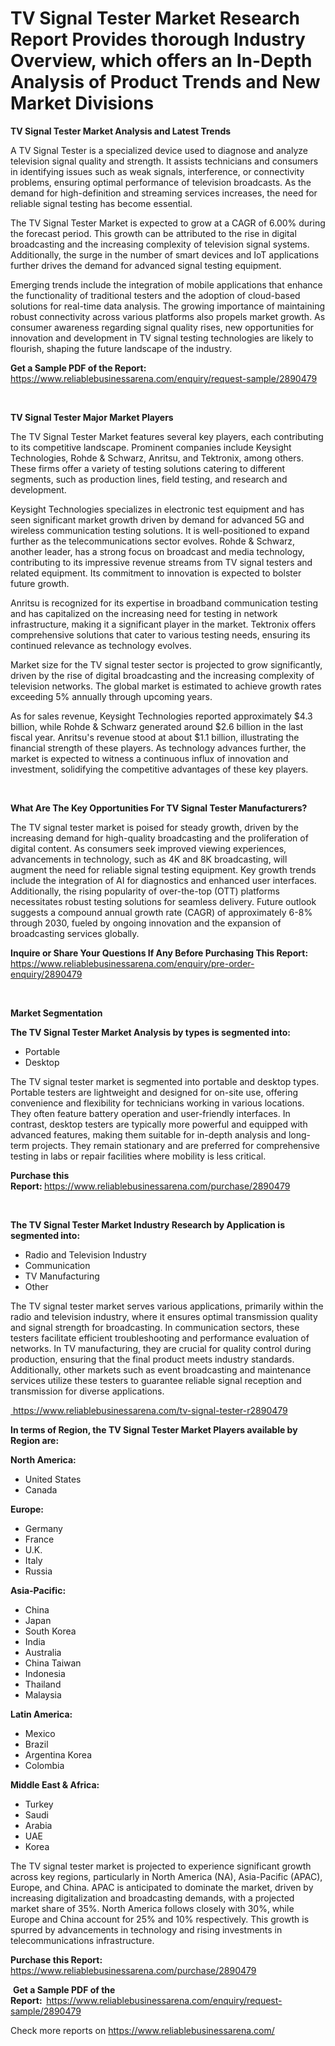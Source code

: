 <p><h1>TV Signal Tester Market Research Report Provides thorough Industry Overview, which offers an In-Depth Analysis of Product Trends and New Market Divisions</h1></p><p><strong>TV Signal Tester Market Analysis and Latest Trends</strong></p>
<p><p>A TV Signal Tester is a specialized device used to diagnose and analyze television signal quality and strength. It assists technicians and consumers in identifying issues such as weak signals, interference, or connectivity problems, ensuring optimal performance of television broadcasts. As the demand for high-definition and streaming services increases, the need for reliable signal testing has become essential.</p><p>The TV Signal Tester Market is expected to grow at a CAGR of 6.00% during the forecast period. This growth can be attributed to the rise in digital broadcasting and the increasing complexity of television signal systems. Additionally, the surge in the number of smart devices and IoT applications further drives the demand for advanced signal testing equipment. </p><p>Emerging trends include the integration of mobile applications that enhance the functionality of traditional testers and the adoption of cloud-based solutions for real-time data analysis. The growing importance of maintaining robust connectivity across various platforms also propels market growth. As consumer awareness regarding signal quality rises, new opportunities for innovation and development in TV signal testing technologies are likely to flourish, shaping the future landscape of the industry.</p></p>
<p><strong>Get a Sample PDF of the Report:&nbsp;</strong> <a href="https://www.reliablebusinessarena.com/enquiry/request-sample/2890479?utm_campaign=2939&utm_medium=2&utm_source=Github&utm_content=ia&utm_term=14032025&utm_id=tv-signal-tester">https://www.reliablebusinessarena.com/enquiry/request-sample/2890479</a></p>
<p>&nbsp;</p>
<p><strong>TV Signal Tester Major Market Players</strong></p>
<p><p>The TV Signal Tester Market features several key players, each contributing to its competitive landscape. Prominent companies include Keysight Technologies, Rohde & Schwarz, Anritsu, and Tektronix, among others. These firms offer a variety of testing solutions catering to different segments, such as production lines, field testing, and research and development.</p><p>Keysight Technologies specializes in electronic test equipment and has seen significant market growth driven by demand for advanced 5G and wireless communication testing solutions. It is well-positioned to expand further as the telecommunications sector evolves. Rohde & Schwarz, another leader, has a strong focus on broadcast and media technology, contributing to its impressive revenue streams from TV signal testers and related equipment. Its commitment to innovation is expected to bolster future growth.</p><p>Anritsu is recognized for its expertise in broadband communication testing and has capitalized on the increasing need for testing in network infrastructure, making it a significant player in the market. Tektronix offers comprehensive solutions that cater to various testing needs, ensuring its continued relevance as technology evolves.</p><p>Market size for the TV signal tester sector is projected to grow significantly, driven by the rise of digital broadcasting and the increasing complexity of television networks. The global market is estimated to achieve growth rates exceeding 5% annually through upcoming years.</p><p>As for sales revenue, Keysight Technologies reported approximately $4.3 billion, while Rohde & Schwarz generated around $2.6 billion in the last fiscal year. Anritsu's revenue stood at about $1.1 billion, illustrating the financial strength of these players. As technology advances further, the market is expected to witness a continuous influx of innovation and investment, solidifying the competitive advantages of these key players.</p></p>
<p>&nbsp;</p>
<p><strong>What Are The Key Opportunities For TV Signal Tester Manufacturers?</strong></p>
<p><p>The TV signal tester market is poised for steady growth, driven by the increasing demand for high-quality broadcasting and the proliferation of digital content. As consumers seek improved viewing experiences, advancements in technology, such as 4K and 8K broadcasting, will augment the need for reliable signal testing equipment. Key growth trends include the integration of AI for diagnostics and enhanced user interfaces. Additionally, the rising popularity of over-the-top (OTT) platforms necessitates robust testing solutions for seamless delivery. Future outlook suggests a compound annual growth rate (CAGR) of approximately 6-8% through 2030, fueled by ongoing innovation and the expansion of broadcasting services globally.</p></p>
<p><strong>Inquire or Share Your Questions If Any Before Purchasing This Report:</strong> <a href="https://www.reliablebusinessarena.com/enquiry/pre-order-enquiry/2890479?utm_campaign=2939&utm_medium=2&utm_source=Github&utm_content=ia&utm_term=14032025&utm_id=tv-signal-tester">https://www.reliablebusinessarena.com/enquiry/pre-order-enquiry/2890479</a></p>
<p>&nbsp;</p>
<p><strong>Market Segmentation</strong></p>
<p><strong>The TV Signal Tester Market Analysis by types is segmented into:</strong></p>
<p><ul><li>Portable</li><li>Desktop</li></ul></p>
<p><p>The TV signal tester market is segmented into portable and desktop types. Portable testers are lightweight and designed for on-site use, offering convenience and flexibility for technicians working in various locations. They often feature battery operation and user-friendly interfaces. In contrast, desktop testers are typically more powerful and equipped with advanced features, making them suitable for in-depth analysis and long-term projects. They remain stationary and are preferred for comprehensive testing in labs or repair facilities where mobility is less critical.</p></p>
<p><strong>Purchase this Report:&nbsp;</strong><a href="https://www.reliablebusinessarena.com/purchase/2890479?utm_campaign=2939&utm_medium=2&utm_source=Github&utm_content=ia&utm_term=14032025&utm_id=tv-signal-tester">https://www.reliablebusinessarena.com/purchase/2890479</a></p>
<p>&nbsp;</p>
<p><strong>The TV Signal Tester Market Industry Research by Application is segmented into:</strong></p>
<p><ul><li>Radio and Television Industry</li><li>Communication</li><li>TV Manufacturing</li><li>Other</li></ul></p>
<p><p>The TV signal tester market serves various applications, primarily within the radio and television industry, where it ensures optimal transmission quality and signal strength for broadcasting. In communication sectors, these testers facilitate efficient troubleshooting and performance evaluation of networks. In TV manufacturing, they are crucial for quality control during production, ensuring that the final product meets industry standards. Additionally, other markets such as event broadcasting and maintenance services utilize these testers to guarantee reliable signal reception and transmission for diverse applications.</p></p>
<p><a href="https://www.reliablebusinessarena.com/tv-signal-tester-r2890479?utm_campaign=2939&utm_medium=2&utm_source=Github&utm_content=ia&utm_term=14032025&utm_id=tv-signal-tester">&nbsp;https://www.reliablebusinessarena.com/tv-signal-tester-r2890479</a></p>
<p><strong>In terms of Region, the TV Signal Tester Market Players available by Region are:</strong></p>
<p>
    <p> <strong> North America: </strong>
        <ul>
            <li>United States</li>
            <li>Canada</li>
        </ul>
        </p> 
    <p> <strong> Europe: </strong>
        <ul>
            <li>Germany</li>
            <li>France</li>
            <li>U.K.</li>
            <li>Italy</li>
            <li>Russia</li>
        </ul>
        </p> 
    <p> <strong> Asia-Pacific: </strong>
        <ul>
            <li>China</li>
            <li>Japan</li>
            <li>South Korea</li>
            <li>India</li>
            <li>Australia</li>
            <li>China Taiwan</li>
            <li>Indonesia</li>
            <li>Thailand</li>
            <li>Malaysia</li>
        </ul>
        </p> 
    <p> <strong> Latin America: </strong>
        <ul>
            <li>Mexico</li>
            <li>Brazil</li>
            <li>Argentina Korea</li>
            <li>Colombia</li>
        </ul>
        </p> 
    <p> <strong> Middle East & Africa: </strong>
        <ul>
            <li>Turkey</li>
            <li>Saudi</li>
            <li>Arabia</li>
            <li>UAE</li>
            <li>Korea</li>
        </ul>
    </p>
    </p>
<p><p>The TV signal tester market is projected to experience significant growth across key regions, particularly in North America (NA), Asia-Pacific (APAC), Europe, and China. APAC is anticipated to dominate the market, driven by increasing digitalization and broadcasting demands, with a projected market share of 35%. North America follows closely with 30%, while Europe and China account for 25% and 10% respectively. This growth is spurred by advancements in technology and rising investments in telecommunications infrastructure.</p></p>
<p><strong>Purchase this Report: </strong><a href="https://www.reliablebusinessarena.com/purchase/2890479?utm_campaign=2939&utm_medium=2&utm_source=Github&utm_content=ia&utm_term=14032025&utm_id=tv-signal-tester">https://www.reliablebusinessarena.com/purchase/2890479</a></p>
<p>&nbsp;<strong>Get a Sample PDF of the Report:&nbsp;&nbsp;</strong><a href="https://www.reliablebusinessarena.com/enquiry/request-sample/2890479?utm_campaign=2939&utm_medium=2&utm_source=Github&utm_content=ia&utm_term=14032025&utm_id=tv-signal-tester">https://www.reliablebusinessarena.com/enquiry/request-sample/2890479</a></p>
<p><strong></strong></p>
<p>Check more reports on <a href="https://www.reliablebusinessarena.com/?utm_campaign=2939&utm_medium=2&utm_source=Github&utm_content=ia&utm_term=14032025&utm_id=tv-signal-tester">https://www.reliablebusinessarena.com/</a></p>